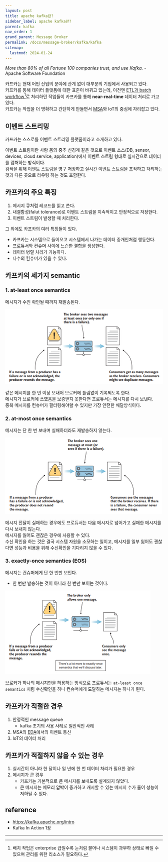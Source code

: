 ```yaml
---
layout: post
title: apache kafka란?
sidebar_label: apache kafka란?
parent: kafka
nav_order: 1
grand_parent: Message Broker
permalink: /docs/message-broker/kafka/kafka
sitemap:
  lastmod: 2024-01-24
---
```


*More than 80% of all Fortune 100 companies trust, and use Kafka.* - Apache Software Foundation

카프카는 현재 어떤 산업의 분야에 관계 없이 대부분의 기업에서 사용되고 있다.  
카프카를 통해 데이터 플랫폼에 대한 표준이 바뀌고 있는데, 이전엔 <u>ETL과 batch workflow</u>[^1]로 처리하던 작업들이 카프카를 통해 **near-real-time** 데이터 처리로 가고 있다.  
카프카는 작업을 더 명확하고 간단하게 만들면서 [MSA](/docs/design/msa)와 IoT의 중심에 자리잡고 있다.

## 이벤트 스트리밍

카프카는 스스로를 이벤트 스트리밍 플랫폼이라고 소개하고 있다.  

이벤트 스트림이란 사람 몸의 중추 신경계 같은 것으로 이벤트 소스(DB, sensor, devices, cloud service, application)에서 이벤트 스트림 형태로 실시간으로 데이터를 캡처하는 방식이다.  
검색을 위해 이벤트 스트림을 영구 저장하고 실시간 이벤트 스트림을 조작하고 처리하는 것과 다른 곳으로 라우팅 하는 것도 포함한다.

## 카프카의 주요 특징

1. 메시지 큐처럼 레코드를 읽고 쓴다.
2. 내결함성(falut tolerance)로 이벤트 스트림을 지속적이고 안정적으로 저장한다.
3. 이벤트 스트림이 발생할 때 처리한다.

그 외에도 카프카의 여러 특징들이 있다.
- 카프카는 시스템으로 들어오고 시스템에서 나가는 데이터 중개인처럼 행동한다.  
- 프로듀서와 컨슈머 사이에 느슨한 결합을 생성한다.
- 데이터 병렬 처리가 가능하다.
- 다수의 컨슈머가 있을 수 있다.

## 카프카의 세가지 semantic

### 1. at-least once semantics

메시지가 수진 확인될 때까지 재발송된다.

![at-leat](/images/post/message-broker/kafka/at-leat.png)

같은 메시지를 한 번 이상 보내어 브로커에 틀림없이 기록되도록 한다.  
메시지가 브로커에 쓰였음을 보증받지 못한다면 프로듀서는 메시지를 다시 보낸다.  
중복 메시지를 컨슈머가 필터링해야할 수 있지만 가장 안전한 배달방식이다.


### 2. at-most once semantics

메시지는 단 한 번 보내며 실패하더라도 재발송하지 않는다.

![at-most](/images/post/message-broker/kafka/at-most.png)

메시지 전달이 실패하는 경우에도 프로듀서는 다음 메시지로 넘어가고 실패한 메시지를 다시 보내지 않는다.  
메시지를 잃어도 괜찮은 경우에 사용할 수 있다.  
수신 확인을 하는 것은 결국 시스템 자원을 소모하는 일이고, 메시지를 일부 잃어도 괜찮다면 성능과 비용을 위해 수신확인을 기다리지 않을 수 있다.


### 3. exactly-once semantics (EOS)

메시지는 컨슈머에게 단 한 번만 보인다.
- 한 번만 발송하는 것이 아니라 한 번만 보이는 것이다.

![exactly-once](/images/post/message-broker/kafka/exactly-once.png)

브로커가 하나의 메시지만을 허용하는 방식으로 프로듀서는 `at-least once semantics` 처럼 수신확인을 하나 컨슈머에게 도달하는 메시지는 하나가 된다.


## 카프카가 적절한 경우

1. 안정적인 message queue
   - kafka 초기의 사용 사례로 일반적인 사례
2. MSA의 [EDA](/docs/design/eda)에서의 이벤트 통신
3. IoT의 데이터 처리

## 카프카가 적절하지 않을 수 있는 경우

1. 실시간이 아니라 한 달이나 일 년에 한 번 데이터 처리가 필요한 경우
2. 메시지가 큰 경우
   - 카프카는 기본적으로 큰 메시지를 보내도록 설계되지 않았다.
   - 큰 메시지는 메모리 압박이 증가하고 캐시할 수 있는 메시지 수가 줄어 성능이 저하될 수 있다.


## reference

- https://kafka.apache.org/intro
- Kafka In Action 1장

---

[^1]: 배치 작업은 enterprise 급일수록 눈처럼 불어나 시스템이 과부하 상태로 빠질 수 있으며 관리를 위한 리소스가 필요하다.